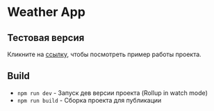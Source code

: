 # Weather App

## Тестовая версия

Кликните на [ccылку](https://showmeyourhits.github.io/weather-app/build), чтобы посмотреть пример работы проекта.

## Build
- `npm run dev` - Запуск дев версии проекта (Rollup in watch mode)
- `npm run build` - Сборка проекта для публикации